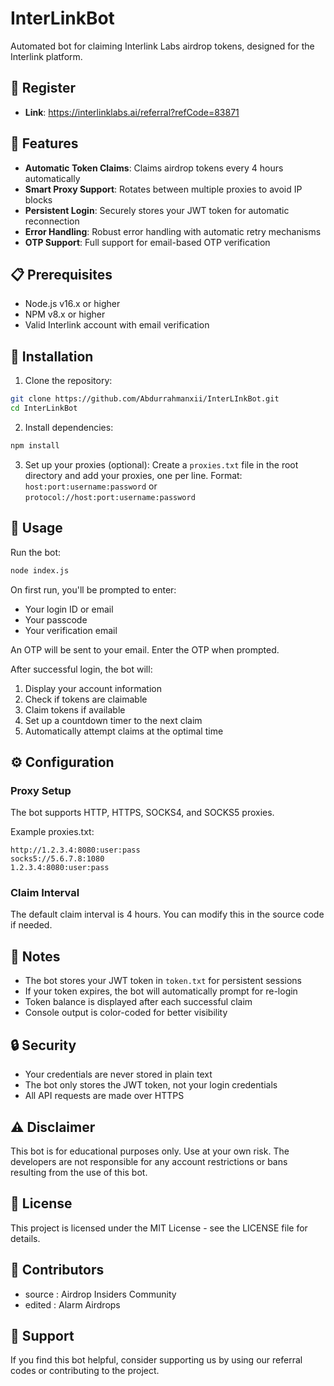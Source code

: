# InterLinkBot

Automated bot for claiming Interlink Labs airdrop tokens, designed for the Interlink platform.

## 🚦 Register

- **Link**: https://interlinklabs.ai/referral?refCode=83871
  
## 🚀 Features

- **Automatic Token Claims**: Claims airdrop tokens every 4 hours automatically
- **Smart Proxy Support**: Rotates between multiple proxies to avoid IP blocks
- **Persistent Login**: Securely stores your JWT token for automatic reconnection
- **Error Handling**: Robust error handling with automatic retry mechanisms
- **OTP Support**: Full support for email-based OTP verification

## 📋 Prerequisites

- Node.js v16.x or higher
- NPM v8.x or higher
- Valid Interlink account with email verification

## 🔧 Installation

1. Clone the repository:
```bash
git clone https://github.com/Abdurrahmanxii/InterLInkBot.git
cd InterLinkBot
```

2. Install dependencies:
```bash
npm install
```

3. Set up your proxies (optional):
Create a `proxies.txt` file in the root directory and add your proxies, one per line.
Format: `host:port:username:password` or `protocol://host:port:username:password`

## 🚦 Usage

Run the bot:
```bash
node index.js
```

On first run, you'll be prompted to enter:
- Your login ID or email
- Your passcode
- Your verification email

An OTP will be sent to your email. Enter the OTP when prompted.

After successful login, the bot will:
1. Display your account information
2. Check if tokens are claimable
3. Claim tokens if available
4. Set up a countdown timer to the next claim
5. Automatically attempt claims at the optimal time

## ⚙️ Configuration

### Proxy Setup

The bot supports HTTP, HTTPS, SOCKS4, and SOCKS5 proxies.

Example proxies.txt:
```
http://1.2.3.4:8080:user:pass
socks5://5.6.7.8:1080
1.2.3.4:8080:user:pass
```

### Claim Interval

The default claim interval is 4 hours. You can modify this in the source code if needed.

## 📝 Notes

- The bot stores your JWT token in `token.txt` for persistent sessions
- If your token expires, the bot will automatically prompt for re-login
- Token balance is displayed after each successful claim
- Console output is color-coded for better visibility

## 🔒 Security

- Your credentials are never stored in plain text
- The bot only stores the JWT token, not your login credentials
- All API requests are made over HTTPS

## ⚠️ Disclaimer

This bot is for educational purposes only. Use at your own risk. The developers are not responsible for any account restrictions or bans resulting from the use of this bot.

## 📄 License

This project is licensed under the MIT License - see the LICENSE file for details.

## 👥 Contributors

- source : Airdrop Insiders Community
- edited : Alarm Airdrops

## 🙏 Support

If you find this bot helpful, consider supporting us by using our referral codes or contributing to the project.
